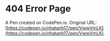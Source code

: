 # 404 Error Page

A Pen created on CodePen.io. Original URL: [https://codepen.io/nhatanh17/pen/VwwVmLK](https://codepen.io/nhatanh17/pen/VwwVmLK).

